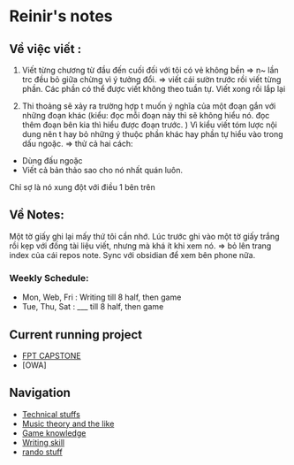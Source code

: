 

# Reinir's notes

## Về việc viết : 

1. Viết từng chương từ đầu đến cuối đối với tôi có vẻ không bền => n~ lần trc đều bỏ giữa chừng vì ý tưởng đổi.
=> viết cái sườn trước rồi viết từng phần. Các phần có thể được viết không theo tuần tự. Viết xong rồi lắp lại

2. Thi thoảng sẽ xảy ra trường hợp t muốn ý nghĩa của một đoạn gắn với những đoạn khác (kiểu: đọc mỗi đoạn này thì sẽ không hiểu nó. đọc thêm đoạn bên kia thì hiểu được đoạn trước. ) Vì kiểu viết tóm lược nội dung nên t hay bỏ những ý thuộc phần khác hay phần tự hiểu vào trong dấu ngoặc.
=> thử cả hai cách: 
- Dùng đấu ngoặc
- Viết cả bản thảo sao cho nó nhất quán luôn.

Chỉ sợ là nó xung đột với điều 1 bên trên

## Về Notes:

Một tờ giấy ghi lại mấy thứ tôi cần nhớ. Lúc trước ghi vào một tờ giấy trắng rồi kẹp với đống tài liệu viết, nhưng mà khá ít khi xem nó.
=> bỏ lên trang index của cái repos note. Sync với obsidian để xem bên phone nữa.


### Weekly Schedule:

- Mon, Web, Fri : Writing till 8 half, then game
- Tue, Thu, Sat : ___ till 8 half, then game


## Current running project

- [FPT CAPSTONE](https://iamreinir.github.io/SmartStore_POS/)
- [OWA]

## Navigation

- [Technical stuffs](technical_index.md)
- [Music theory and the like](music_index.md)
- [Game knowledge](game_index.md)
- [Writing skill](write_index.md)
- [rando stuff](random_index.md)
